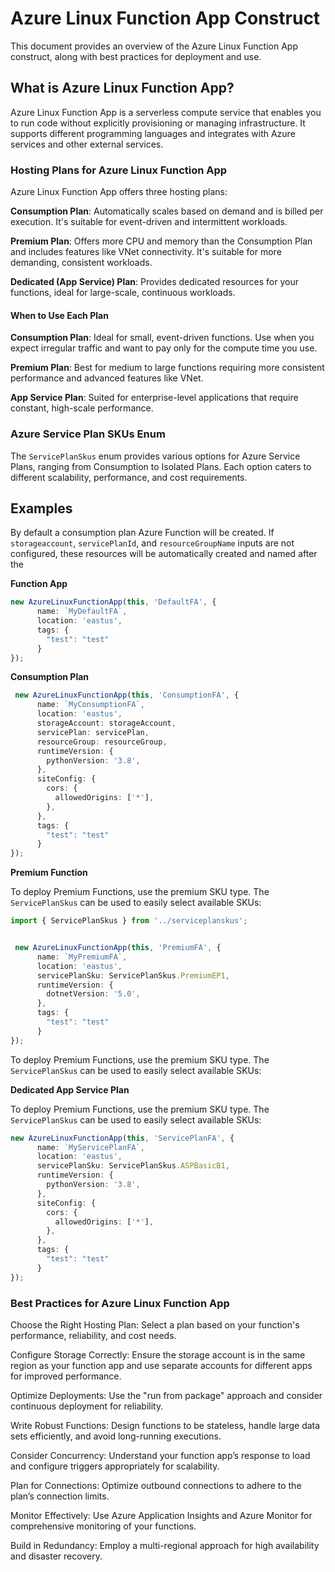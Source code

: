 # Azure Linux Function App Construct
This document provides an overview of the Azure Linux Function App construct, along with best practices for deployment and use.

## What is Azure Linux Function App?
Azure Linux Function App is a serverless compute service that enables you to run code without explicitly provisioning or managing infrastructure. It supports different programming languages and integrates with Azure services and other external services.

### Hosting Plans for Azure Linux Function App
Azure Linux Function App offers three hosting plans:

**Consumption Plan**: Automatically scales based on demand and is billed per execution. It's suitable for event-driven and intermittent workloads.

**Premium Plan**: Offers more CPU and memory than the Consumption Plan and includes features like VNet connectivity. It's suitable for more demanding, consistent workloads.

**Dedicated (App Service) Plan**: Provides dedicated resources for your functions, ideal for large-scale, continuous workloads.

#### When to Use Each Plan
**Consumption Plan**: Ideal for small, event-driven functions. Use when you expect irregular traffic and want to pay only for the compute time you use.

**Premium Plan**: Best for medium to large functions requiring more consistent performance and advanced features like VNet.

**App Service Plan**: Suited for enterprise-level applications that require constant, high-scale performance.

### Azure Service Plan SKUs Enum
The `ServicePlanSkus` enum provides various options for Azure Service Plans, ranging from Consumption to Isolated Plans. Each option caters to different scalability, performance, and cost requirements.

## Examples

By default a consumption plan Azure Function will be created. If `storageaccount`, `servicePlanId`, and `resourceGroupName` inputs are not configured, these resources will be automatically created and named after the 

**Function App**

```typescript
new AzureLinuxFunctionApp(this, 'DefaultFA', {
      name: `MyDefaultFA`,
      location: 'eastus',
      tags: {
        "test": "test"
      }
});
```

**Consumption Plan**

```typescript
 new AzureLinuxFunctionApp(this, 'ConsumptionFA', {
      name: `MyConsumptionFA`,
      location: 'eastus',
      storageAccount: storageAccount,
      servicePlan: servicePlan,
      resourceGroup: resourceGroup,
      runtimeVersion: {
        pythonVersion: '3.8',
      },
      siteConfig: {
        cors: {
          allowedOrigins: ['*'],
        },
      },
      tags: {
        "test": "test"
      }
});
```

**Premium Function**

To deploy Premium Functions, use the premium SKU type. The `ServicePlanSkus` can be used to easily select available SKUs:
```typescript
import { ServicePlanSkus } from '../serviceplanskus';


 new AzureLinuxFunctionApp(this, 'PremiumFA', {
      name: `MyPremiumFA`,
      location: 'eastus',
      servicePlanSku: ServicePlanSkus.PremiumEP1,
      runtimeVersion: {
        dotnetVersion: '5.0',
      },
      tags: {
        "test": "test"
      }
});

```
To deploy Premium Functions, use the premium SKU type. The `ServicePlanSkus` can be used to easily select available SKUs:

**Dedicated App Service Plan**

To deploy Premium Functions, use the premium SKU type. The `ServicePlanSkus` can be used to easily select available SKUs:

```typescript
new AzureLinuxFunctionApp(this, 'ServicePlanFA', {
      name: `MyServicePlanFA`,
      location: 'eastus',
      servicePlanSku: ServicePlanSkus.ASPBasicB1,
      runtimeVersion: {
        pythonVersion: '3.8',
      },
      siteConfig: {
        cors: {
          allowedOrigins: ['*'],
        },
      },
      tags: {
        "test": "test"
      }
});
```

### Best Practices for Azure Linux Function App
Choose the Right Hosting Plan: Select a plan based on your function's performance, reliability, and cost needs.

Configure Storage Correctly: Ensure the storage account is in the same region as your function app and use separate accounts for different apps for improved performance.

Optimize Deployments: Use the "run from package" approach and consider continuous deployment for reliability.

Write Robust Functions: Design functions to be stateless, handle large data sets efficiently, and avoid long-running executions.

Consider Concurrency: Understand your function app’s response to load and configure triggers appropriately for scalability.

Plan for Connections: Optimize outbound connections to adhere to the plan’s connection limits.

Monitor Effectively: Use Azure Application Insights and Azure Monitor for comprehensive monitoring of your functions.

Build in Redundancy: Employ a multi-regional approach for high availability and disaster recovery.